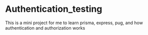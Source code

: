 # Authentication_testing
This is a mini project for me to learn prisma, express, pug, and how authentication and authorization works
